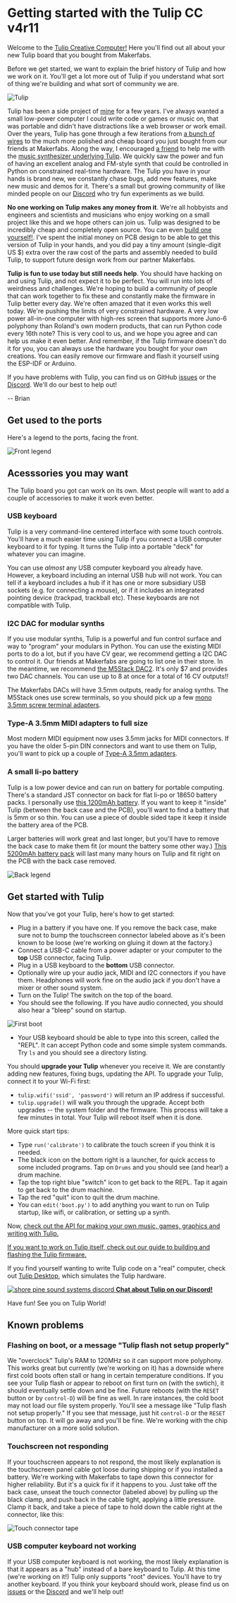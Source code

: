 # Getting started with the Tulip CC v4r11

Welcome to the [Tulip Creative Computer!](https://github.com/bwhitman/tulipcc) Here you'll find out all about your new Tulip board that you bought from Makerfabs. 

Before we get started, we want to explain the brief history of Tulip and how we work on it. You'll get a lot more out of Tulip if you understand what sort of thing we're building and what sort of community we are.

![Tulip](https://raw.githubusercontent.com/bwhitman/tulipcc/main/docs/pics/tulip4.png)

Tulip has been a side project of [mine](https://notes.variogram.com/about) for a few years. I've always wanted a small low-power computer I could write code or games or music on, that was portable and didn't have distractions like a web browser or work email. Over the years, Tulip has gone through a few iterations from [a bunch of wires](tulip_breadboard.md) to the much more polished and cheap board you just bought from our friends at Makerfabs. Along the way, I encouraged [a friend](https://scholar.google.com/citations?user=1H4HuCkAAAAJ&hl=en) to help me with the [music synthesizer underlying Tulip](https://github.com/bwhitman/amy). We quickly saw the power and fun of having an excellent analog and FM-style synth that could be controlled in Python on constrained real-time hardware. The Tulip you have in your hands is brand new, we constantly chase bugs, add new features, make new music and demos for it. There's a small but growing community of like minded people on our [Discord](https://discord.gg/TzBFkUb8pG) who try fun experiments as we build. 

**No one working on Tulip makes any money from it**. We're all hobbyists and engineers and scientists and musicians who enjoy working on a small project like this and we hope others can join us. Tulip was designed to be incredibly cheap and completely open source. You can even [build one yourself!](tulip_build.md). I've spent the initial money on PCB design to be able to get this version of Tulip in your hands, and you did pay a tiny amount (single-digit US $) extra over the raw cost of the parts and assembly needed to build Tulip, to support future design work from our partner Makerfabs. 

**Tulip is fun to use today but still needs help**. You should have hacking on and using Tulip, and not expect it to be perfect. You will run into lots of weirdness and challenges. We're hoping to build a community of people that can work together to fix these and constantly make the firmware in Tulip better every day. We're often amazed that it even works this well today. We're pushing the limits of very constrained hardware. A very low power all-in-one computer with high-res screen that supports more Juno-6 polyphony than Roland's own modern products, that can run Python code every 16th note? This is very cool to us, and we hope you agree and can help us make it even better. And remember, if the Tulip firmware doesn't do it for you, you can always use the hardware you bought for your own creations. You can easily remove our firmware and flash it yourself using the ESP-IDF or Arduino.

If you have problems with Tulip, you can find us on GitHub [issues](https://github.com/bwhitman/tulipcc/issues) or the [Discord](https://discord.gg/TzBFkUb8pG). We'll do our best to help out!

-- Brian


## Get used to the ports

Here's a legend to the ports, facing the front. 

![Front legend](https://raw.githubusercontent.com/bwhitman/tulipcc/main/docs/pics/tulipv4r11_front.png)

## Acesssories you may want

The Tulip board you got can work on its own. Most people will want to add a couple of accessories to make it work even better. 

### USB keyboard

Tulip is a very command-line centered interface with some touch controls. You'll have a much easier time using Tulip if you connect a USB computer keyboard to it for typing. It turns the Tulip into a portable "deck" for whatever you can imagine. 

You can use _almost_ any USB computer keyboard you already have. However, a keyboard including an internal USB hub will not work. You can tell if a keyboard includes a hub if it has one or more subsidiary USB sockets (e.g. for connecting a mouse), or if it includes an integrated pointing device (trackpad, trackball etc). These keyboards are not compatible with Tulip. 

### I2C DAC for modular synths

If you use modular synths, Tulip is a powerful and fun control surface and way to "program" your modulars in Python. You can use the existing MIDI ports to do a lot, but if you have CV gear, we recommend getting a I2C DAC to control it. Our friends at Makerfabs are going to list one in their store. In the meantime, we recommend [the M5Stack DAC2](https://shop.m5stack.com/products/m5stickc-dac-2-hat-gp8413). It's only $7 and provides two DAC channels. You can use up to 8 at once for a total of 16 CV outputs!! 

The Makerfabs DACs will have 3.5mm outputs, ready for analog synths. The M5Stack ones use screw terminals, so you should pick up a few [mono 3.5mm screw terminal adapters](https://www.amazon.com/Terminal-Solderless-Speaker-Headphone-Pack-32CM/dp/B08QFKFG13). 

### Type-A 3.5mm MIDI adapters to full size

Most modern MIDI equipment now uses 3.5mm jacks for MIDI connectors. If you have the older 5-pin DIN connectors and want to use them on Tulip, you'll want to pick up a couple of [Type-A 3.5mm adapters](https://www.amazon.com/Kurrent-Electric-Type-3-5mm-Adapter/dp/B0C2RLB3SL/). 

### A small li-po battery

Tulip is a low power device and can run on battery for portable computing. There's a standard JST connector on back for flat li-po or 18650 battery packs. I personally use [this 1200mAh battery](https://www.adafruit.com/product/258). If you want to keep it "inside" Tulip (between the back case and the PCB), you'll want to find a battery that is 5mm or so thin. You can use a piece of double sided tape it keep it inside the battery area of the PCB. 

Larger batteries will work great and last longer, but you'll have to remove the back case to make them fit (or mount the battery some other way.) [This 5200mAh battery pack](https://www.amazon.com/XINLANTECH-Rechargeable-Bluetooth-Electronic-Batteries/dp/B0C2VFTDPY) will last many many hours on Tulip and fit right on the PCB with the back case removed. 


![Back legend](https://raw.githubusercontent.com/bwhitman/tulipcc/main/docs/pics/tulipv4r11back.png)

## Get started with Tulip

Now that you've got your Tulip, here's how to get started:

 - Plug in a battery if you have one. If you remove the back case, make sure not to bump the touchscreen connector labeled above as it's been known to be loose (we're working on gluing it down at the factory.) 
 - Connect a USB-C cable from a power adapter or your computer to the **top** USB connector, facing Tulip.
 - Plug in a USB keyboard to the **bottom** USB connector. 
 - Optionally wire up your audio jack, MIDI and I2C connectors if you have them. Headphones will work fine on the audio jack if you don't have a mixer or other sound system. 
 - Turn on the Tulip! The switch on the top of the board.
 - You should see the following. If you have audio connected, you should also hear a "bleep" sound on startup.

![First boot](https://raw.githubusercontent.com/bwhitman/tulipcc/main/docs/pics/tulip4r11firstboot.jpg)

 - Your USB keyboard should be able to type into this screen, called the "REPL". It can accept Python code and some simple system commands. Try `ls` and you should see a directory listing. 

You should **upgrade your Tulip** whenever you receive it. We are constantly adding new features, fixing bugs, updating the API. To upgrade your Tulip, connect it to your Wi-Fi first:

 - `tulip.wifi('ssid', 'password')` will return an IP address if successful.
 - `tulip.upgrade()` will walk you through the upgrade. Accept both upgrades -- the system folder and the firmware. This process will take a few minutes in total. Your Tulip will reboot itself when it is done.

 More quick start tips:

 - Type `run('calibrate')` to calibrate the touch screen if you think it is needed. 
 - The black icon on the bottom right is a launcher, for quick access to some included programs. Tap on `Drums` and you should see (and hear!) a drum machine. 
 - Tap the top right blue "switch" icon to get back to the REPL. Tap it again to get back to the drum machine.
 - Tap the red "quit" icon to quit the drum machine.
 - You can `edit('boot.py')` to add anything you want to run on Tulip startup, like wifi, or calibration, or setting up a synth.

Now, [check out the API for making your own music, games, graphics and writing with Tulip.](tulip_api.md)

[If you want to work on Tulip itself, check out our guide to building and flashing the Tulip firmware.](tulip_flashing.md)

If you find yourself wanting to write Tulip code on a "real" computer, check out [Tulip Desktop](tulip_desktop.md), which simulates the Tulip hardware.

[![shore pine sound systems discord](https://raw.githubusercontent.com/bwhitman/tulipcc/main/docs/pics/shorepine100.png) **Chat about Tulip on our Discord!**](https://discord.gg/TzBFkUb8pG)

Have fun! See you on Tulip World!



## Known problems

### Flashing on boot, or a message "Tulip flash not setup properly"

We "overclock" Tulip's RAM to 120MHz so it can support more polyphony. This works great but currently (we're working on it) has a downside where first cold boots often stall or hang in certain temperature conditions. If you see your Tulip flash or appear to reboot on first turn on (with the swtich), it should eventually settle down and be fine. Future reboots (with the `RESET` button or by `control-D`) will be fine as well. In rare instances, the cold boot may not load our file system properly. You'll see a message like "Tulip flash not setup properly." If you see that message, just hit `control-D` or the `RESET` button on top. It will go away and you'll be fine. We're working with the chip manufacturer on a more solid solution.

### Touchscreen not responding

If your touchscreen appears to not respond, the most likely explanation is the touchscreen panel cable got loose during shipping or if you installed a battery. We're working with Makerfabs to tape down this connector for higher reliability. But it's a quick fix if it happens to you. Just take off the back case, unseat the touch connector (labeled above) by pulling up the black clamp, and push back in the cable tight, applying a little pressure. Clamp it back, and take a piece of tape to hold down the cable right at the connector, like this: 

![Touch connector tape](https://raw.githubusercontent.com/bwhitman/tulipcc/main/docs/pics/tuilpv4r11ctp.jpg)


### USB computer keyboard not working

If your USB computer keyboard is not working, the most likely explanation is that it appears as a "hub" instead of a bare keyboard to Tulip. At this time (we're working on it!) Tulip only supports "root" devices. You'll have to try another keyboard. If you think your keyboard should work, please find us on [issues](https://github.com/bwhitman/tulipcc/issues) or the [Discord](https://discord.gg/TzBFkUb8pG) and we'll help out!






